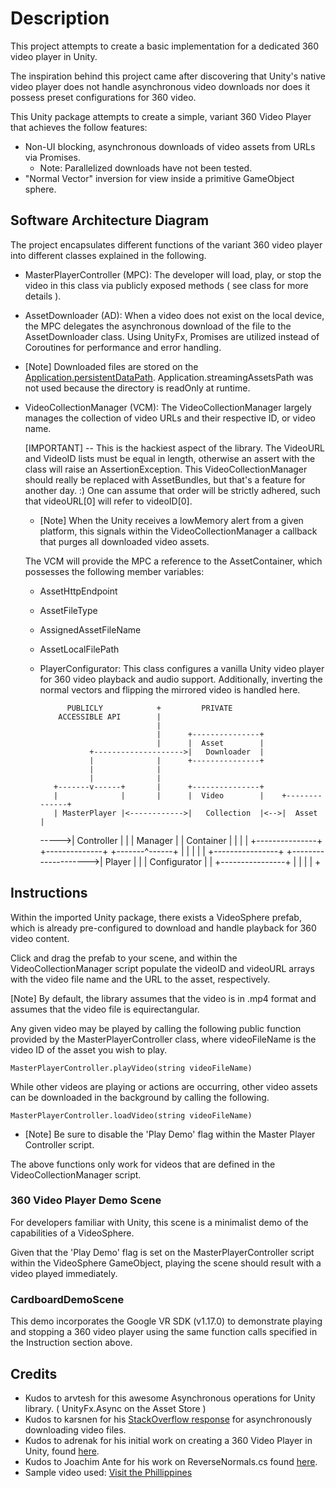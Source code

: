 # Description

This project attempts to create a basic implementation for a dedicated 360 video player in Unity.  

The inspiration behind this project came after discovering that Unity's native video player does not handle asynchronous video downloads nor does it possess preset configurations for 360 video. 

This Unity package attempts to create a simple, variant 360 Video Player that achieves the follow features:
- Non-UI blocking, asynchronous downloads of video assets from URLs via Promises. 
  - Note: Parallelized downloads have not been tested. 
- "Normal Vector" inversion for view inside a primitive GameObject sphere.

## Software Architecture Diagram 

The project encapsulates different functions of the variant 360 video player into different classes explained in the following. 

- MasterPlayerController (MPC): The developer will load, play, or stop the video in this class via publicly exposed methods ( see class for more details ).
- AssetDownloader (AD): When a video does not exist on the local device, the MPC delegates the asynchronous download of the file
  to the AssetDownloader class. Using UnityFx, Promises are utilized instead of Coroutines for performance and error handling.
 - [Note] Downloaded files are stored on the [Application.persistentDataPath](https://docs.unity3d.com/ScriptReference/Application-persistentDataPath.html). Application.streamingAssetsPath was not used because the directory is readOnly at runtime.
- VideoCollectionManager (VCM): The VideoCollectionManager largely manages the collection of video URLs and their respective ID, or video name. 

  [IMPORTANT] -- This is the hackiest aspect of the library. The VideoURL and VideoID lists must be equal in length, otherwise an assert with the class
  will raise an AssertionException. This VideoCollectionManager should really be replaced with AssetBundles, but that's a feature for another day. :) 
  One can assume that order will be strictly adhered, such that videoURL[0] will refer to videoID[0]. 

  - [Note] When the Unity receives a lowMemory alert from a given platform, this signals within the VideoCollectionManager a callback that purges all downloaded video assets. 

  The VCM will provide the MPC a reference to the AssetContainer, which possesses the following member variables:
   - AssetHttpEndpoint
   - AssetFileType
   - AssignedAssetFileName
   - AssetLocalFilePath

  - PlayerConfigurator: This class configures a vanilla Unity video player for 360 video playback and audio support. Additionally, inverting the normal vectors and flipping the mirrored video is handled here.  


              PUBLICLY            +         PRIVATE
            ACCESSIBLE API        |
                                  |
                                  |      +---------------+
                                  |      |  Asset        |
                   +-------------------->|   Downloader  |
                   |              |      +---------------+
                   |              |
                   |              |
           +-------v------+       |      +---------------+
           |              |       |      |  Video        |    +--------------+
           | MasterPlayer |<------------>|   Collection  |<-->|  Asset       |
     ----->|  Controller  |       |      |    Manager    |    |   Container  |
           |              |       |      +---------------+    +--------------+
           +-------^------+       |
                   |              |
                   |              |      +----------------+
                   +-------------------->|  Player        |
                                  |      |   Configurator |
                                  |      +----------------+
                                  |
                                  |
                                  |
                                  |
                                  +


## Instructions
Within the imported Unity package, there exists a VideoSphere prefab, which is already pre-configured to download and handle playback for 360 video content. 

Click and drag the prefab to your scene, and within the VideoCollectionManager script populate the videoID and videoURL arrays with the video file name and the URL to the asset, respectively. 

[Note] By default, the library assumes that the video is in .mp4 format and assumes that the video file is equirectangular. 

Any given video may be played by calling the following public function provided by the MasterPlayerController class, where videoFileName is the video ID of the asset you wish to play. 

`MasterPlayerController.playVideo(string videoFileName)`

While other videos are playing or actions are occurring, other video assets can be downloaded in the background by calling the following.

`MasterPlayerController.loadVideo(string videoFileName)`

- [Note] Be sure to disable the 'Play Demo' flag within the Master Player Controller script. 

The above functions only work for videos that are defined in the VideoCollectionManager script.

### 360 Video Player Demo Scene

For developers familiar with Unity, this scene is a minimalist demo of the capabilities of a VideoSphere. 

Given that the 'Play Demo' flag is set on the MasterPlayerController script within the VideoSphere GameObject, playing the scene should result with a video played immediately. 

### CardboardDemoScene

This demo incorporates the Google VR SDK (v1.17.0) to demonstrate playing and stopping a 360 video player using the same function calls specified in the Instruction section above. 

## Credits 
- Kudos to arvtesh for this awesome Asynchronous operations for Unity library. ( UnityFx.Async on the Asset Store ) 
- Kudos to karsnen for his [StackOverflow response]( https://stackoverflow.com/questions/45875240/unable-to-play-video-clip-downloaded-from-url-using-videoplayer-in-unity ) for asynchronously downloading video files. 
- Kudos to adrenak for his initial work on creating a 360 Video Player in Unity, found [here](https://github.com/adrenak/UniVRMedia).  
- Kudos to Joachim Ante for his work on ReverseNormals.cs found [here](http://wiki.unity3d.com/index.php/ReverseNormals).
- Sample video used: [Visit the Phillippines](https://www.youtube.com/watch?v=vQt2NRT5yP4)